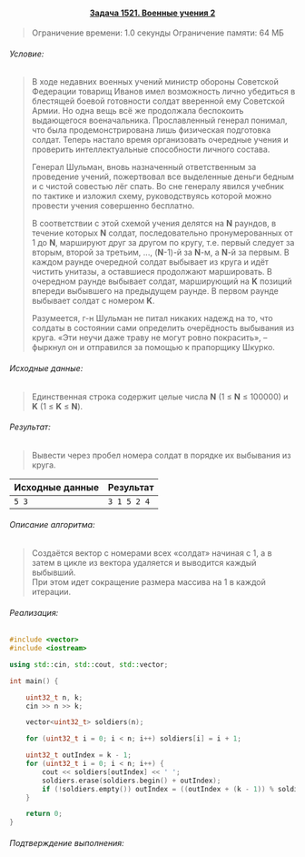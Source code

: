 #### <div align="center"> [Задача 1521. Военные учения 2](https://acm.timus.ru/problem.aspx?space=1&num=1521) </div>

>Ограничение времени: 1.0 секунды
>Ограничение памяти: 64 МБ

###### Условие:

> В ходе недавних военных учений министр обороны Советской Федерации товарищ Иванов имел возможность лично убедиться в блестящей боевой готовности солдат вверенной ему Советской Армии. Но одна вещь всё же продолжала беспокоить выдающегося военачальника. Прославленный генерал понимал, что была продемонстрирована лишь физическая подготовка солдат. Теперь настало время организовать очередные учения и проверить интеллектуальные способности личного состава.
>
> Генерал Шульман, вновь назначенный ответственным за проведение учений, пожертвовал все выделенные деньги бедным и с чистой совестью лёг спать. Во сне генералу явился учебник по тактике и изложил схему, руководствуясь которой можно провести учения совершенно бесплатно.
>
> В соответствии с этой схемой учения делятся на **N** раундов, в течение которых **N** солдат, последовательно пронумерованных от 1 до **N**, маршируют друг за другом по кругу, т.е. первый следует за вторым, второй за третьим, ..., (**N**-1)-й за **N**-м, а **N**-й за первым. В каждом раунде очередной солдат выбывает из круга и идёт чистить унитазы, а оставшиеся продолжают маршировать. В очередном раунде выбывает солдат, марширующий на **K** позиций впереди выбывшего на предыдущем раунде. В первом раунде выбывает солдат с номером **K**.
>
> Разумеется, г-н Шульман не питал никаких надежд на то, что солдаты в состоянии сами определить очерёдность выбывания из круга. «Эти неучи даже траву не могут ровно покрасить», – фыркнул он и отправился за помощью к прапорщику Шкурко.

###### Исходные данные:

> Единственная строка содержит целые числа **N** (1 ≤ **N** ≤ 100000) и **K** (1 ≤ **K** ≤ **N**).

###### Результат:

> Вывести через пробел номера солдат в порядке их выбывания из круга.

| Исходные данные | Результат   |
| --------------- | ----------- |
| `5 3 `          | `3 1 5 2 4` |

###### Описание алгоритма:

> Создаётся вектор с номерами всех «солдат» начиная с 1, а в затем в цикле из вектора удаляется и выводится каждый выбывший.  
> При этом идет сокращение размера массива на 1 в каждой итерации.

###### Реализация:

```cpp
#include <vector>
#include <iostream>

using std::cin, std::cout, std::vector;

int main() {

    uint32_t n, k;
    cin >> n >> k;

    vector<uint32_t> soldiers(n);

    for (uint32_t i = 0; i < n; i++) soldiers[i] = i + 1;

    uint32_t outIndex = k - 1;
    for (uint32_t i = 0; i < n; i++) {
        cout << soldiers[outIndex] << ' ';
        soldiers.erase(soldiers.begin() + outIndex);
        if (!soldiers.empty()) outIndex = ((outIndex + (k - 1)) % soldiers.size());
    }

    return 0;
}
```

###### Подтверждение выполнения:

